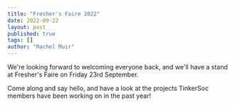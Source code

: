 ```yaml
---
title: "Fresher's Faire 2022"
date: 2022-09-22
layout: post
published: true
tags: []
author: "Rachel Muir"
---
```


We're looking forward to welcoming everyone back, and we'll have a stand at Fresher's Faire on Friday 23rd September.
<!--more-->

Come along and say hello, and have a look at the projects TinkerSoc members have been working on in the past year!
